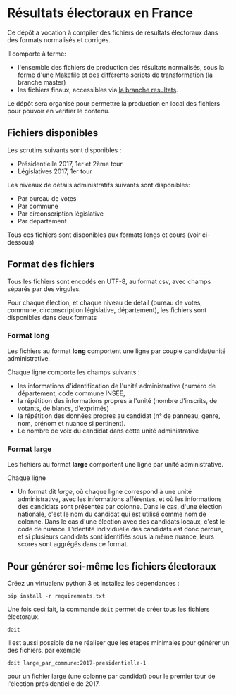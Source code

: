 Résultats électoraux en France
==============================

Ce dépôt a vocation à compiler des fichiers de résultats électoraux dans
des formats normalisés et corrigés.

Il comporte à terme:

- l'ensemble des fichiers de production des résultats normalisés, sous la 
  forme d'une Makefile et des différents scripts de transformation
  (la branche master)
- les fichiers finaux, accessibles via [la branche resultats][resultats].

Le dépôt sera organisé pour permettre la production en local des fichiers pour
pouvoir en vérifier le contenu.

[resultats]: https://github.com/aktiur/resultats-electoraux/tree/resultats

Fichiers disponibles
--------------------

Les scrutins suivants sont disponibles :

* Présidentielle 2017, 1er et 2ème tour
* Législatives 2017, 1er tour

Les niveaux de détails administratifs suivants sont disponibles:
* Par bureau de votes
* Par commune
* Par circonscription législative
* Par département

Tous ces fichiers sont disponibles aux formats longs et cours (voir
ci-dessous)

Format des fichiers
-------------------

Tous les fichiers sont encodés en UTF-8, au format csv, avec champs
séparés par des virgules.

Pour chaque élection, et chaque niveau de détail (bureau de votes,
commune, circonscription législative, département), les fichiers sont
disponibles dans deux formats

### Format long

Les fichiers au format **long** comportent une ligne par couple
candidat/unité administrative.

Chaque ligne comporte les champs suivants :
* les informations d'identification de l'unité administrative (numéro
  de département, code commune INSEE,
* la répétition des informations propres à l'unité (nombre d'inscrits,
  de votants, de blancs, d'exprimés)
* la répétition des données propres au candidat (n° de panneau, genre,
  nom, prénom et nuance si pertinent).
* Le nombre de voix du candidat dans cette unité administrative

### Format large

Les fichiers au format **large** comportent une ligne par unité
administrative.

Chaque ligne

* Un format dit *large*, où chaque ligne correspond à une unité
  administrative, avec les informations afférentes, et où les
  informations des candidats sont présentés par colonne. Dans le cas,
  d'une élection nationale, c'est le nom du candidat qui est utilisé
  comme nom de colonne. Dans le cas d'une élection avec des candidats
  locaux, c'est le code de nuance. L'identité individuelle des candidats
  est donc perdue, et si plusieurs candidats sont identifiés sous la
  même nuance, leurs scores sont aggrégés dans ce format.


Pour générer soi-même les fichiers électoraux
---------------------------------------------

Créez un virtualenv python 3 et installez les dépendances :

```
pip install -r requirements.txt
```

Une fois ceci fait, la commande `doit` permet de créer tous les
fichiers électoraux.

```
doit
```

Il est aussi possible de ne réaliser que les étapes minimales pour
générer un des fichiers, par exemple

```
doit large_par_commune:2017-presidentielle-1
```

pour un fichier large (une colonne par candidat) pour le premier tour de
l'élection présidentielle de 2017.
